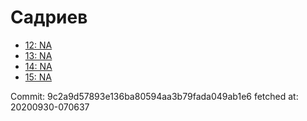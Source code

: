 # Садриев
- [12: NA](12.md)
- [13: NA](13.md)
- [14: NA](14.md)
- [15: NA](15.md)

Commit: 9c2a9d57893e136ba80594aa3b79fada049ab1e6
 fetched at: 20200930-070637
